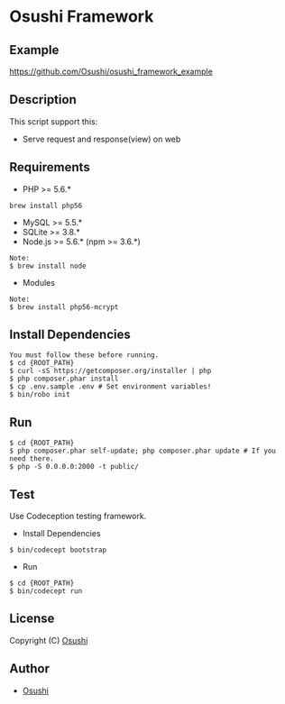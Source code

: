 # Osushi Framework

Example
---
https://github.com/Osushi/osushi_framework_example

Description
---
This script support this:
+ Serve request and response(view) on web  

Requirements
---
- PHP >= 5.6.*
```
brew install php56
```
- MySQL >= 5.5.*
- SQLite >= 3.8.*
- Node.js >= 5.6.* (npm >= 3.6.*)
```
Note:
$ brew install node
```
- Modules
```
Note:
$ brew install php56-mcrypt
```

Install Dependencies
---

```
You must follow these before running.
$ cd {ROOT_PATH}
$ curl -sS https://getcomposer.org/installer | php
$ php composer.phar install
$ cp .env.sample .env # Set environment variables!
$ bin/robo init
```

Run
---

```
$ cd {ROOT_PATH}
$ php composer.phar self-update; php composer.phar update # If you need there.
$ php -S 0.0.0.0:2000 -t public/
```

Test
---

Use Codeception testing framework.

* Install Dependencies
```
$ bin/codecept bootstrap
```

* Run
```
$ cd {ROOT_PATH}
$ bin/codecept run
```

License
---

Copyright (C) [Osushi](https://github.com/Osushi)

Author
---

* [Osushi](https://github.com/Osushi)
